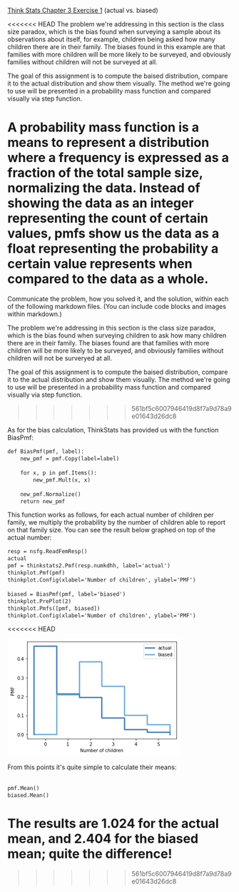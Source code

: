 [Think Stats Chapter 3 Exercise 1](http://greenteapress.com/thinkstats2/html/thinkstats2004.html#toc31) (actual vs. biased)

<<<<<<< HEAD
The problem we're addressing in this section is the class size paradox, which is the bias found when surveying a sample about its observations about itself, for example, children being asked how many children there are in their family. The biases found in this example are that families with more children will be more likely to be surveyed, and obviously families without children will not be surveyed at all.

The goal of this assignment is to compute the baised distribution, compare it to the actual distribution and show them visually. The method we're going to use will be presented in a probability mass function and compared visually via step function.

A probability mass function is a means to represent a distribution where a frequency is expressed as a fraction of the total sample size, normalizing the data. Instead of showing the data as an integer representing the count of certain values, pmfs show us the data as a float representing the probability a certain value represents when compared to the data as a whole.
=======
Communicate the problem, how you solved it, and the solution, within each of the following markdown files. (You can include code blocks and images within markdown.)

The problem we're addressing in this section is the class size paradox, which is the bias found when surveying children to ask how many children there are in their family. The biases found are that families with more children will be more likely to be surveyed, and obviously families without children will not be surveryed at all.

The goal of this assignment is to compute the baised distribution, compare it to the actual distribution and show them visually. The method we're going to use will be presented in a probability mass function and compared visually via step function.
>>>>>>> 561bf5c6007946419d8f7a9d78a9e01643d26dc8

As for the bias calculation, ThinkStats has provided us with the function BiasPmf:

~~~
def BiasPmf(pmf, label):
    new_pmf = pmf.Copy(label=label)

    for x, p in pmf.Items():
        new_pmf.Mult(x, x)
        
    new_pmf.Normalize()
    return new_pmf
~~~

This function works as follows, for each actual number of children per family, we multiply the probability by the number of children able to report on that family size. You can see the result below graphed on top of the actual number:

~~~
resp = nsfg.ReadFemResp()
actual
pmf = thinkstats2.Pmf(resp.numkdhh, label='actual')
thinkplot.Pmf(pmf)
thinkplot.Config(xlabel='Number of children', ylabel='PMF')

biased = BiasPmf(pmf, label='biased')
thinkplot.PrePlot(2)
thinkplot.Pmfs([pmf, biased])
thinkplot.Config(xlabel='Number of children', ylabel='PMF')
~~~
<<<<<<< HEAD

![alt text](Prework3.1.png "Overlayed Biased/Actual Step Function")

From this points it's quite simple to calculate their means:

~~~

pmf.Mean()
biased.Mean()
~~~
The results are 1.024 for the actual mean, and 2.404 for the biased mean; quite the difference!
=======
>>>>>>> 561bf5c6007946419d8f7a9d78a9e01643d26dc8
